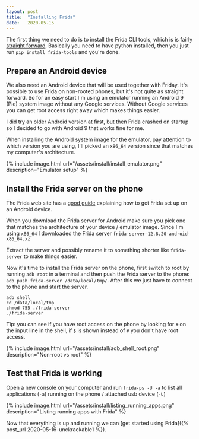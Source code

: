```yaml
---
layout: post
title:  "Installing Frida"
date:   2020-05-15
---
```


The first thing we need to do is to install the Frida CLI tools, which is is fairly [straight forward](https://frida.re/docs/installation/). Basically you need to have python installed, then you just run `pip install frida-tools` and you're done.

## Prepare an Android device

We also need an Android device that will be used together with Friday. It's possible to use Frida on non-rooted phones, but it's not quite as straight forward. So for an easy start I'm using an emulator running an Android 9 (Pie) system image without any Google services. Without Google services you can get root access right away which makes things easier.

I did try an older Android version at first, but then Frida crashed on startup so I decided to go with Android 9 that works fine for me.

When installing the Android system image for the emulator, pay attention to which version you are using, I'll picked an `x86_64` version since that matches my computer's architecture.

{% include image.html url="/assets/install/install_emulator.png" description="Emulator setup" %}

## Install the Frida server on the phone

The Frida web site has a [good guide](https://frida.re/docs/android/) explaining how to get Frida set up on an Android device.

When you download the Frida server for Android make sure you pick one that matches the architecture of your device / emulator image. Since I'm using `x86_64` I downloaded the Frida server `frida-server-12.8.20-android-x86_64.xz`

Extract the server and possibly rename it to something shorter like `frida-server` to make things easier.

Now it's time to install the Frida server on the phone, first switch to root by running `adb root` in a terminal and then push the Frida server to the phone: `adb push frida-server /data/local/tmp/`.  After this we just have to connect to the phone and start the server.

```
adb shell
cd /data/local/tmp
chmod 755 ./frida-server
./frida-server
```

Tip: you can see if you have root access on the phone by looking for `#` on the input line in the shell, if `$` is shown instead of `#` you don't have root access.

{% include image.html url="/assets/install/adb_shell_root.png" description="Non-root vs root" %}

## Test that Frida is working

Open a new console on your computer and run `frida-ps -U -a` to list all applications (`-a`) running on the phone / attached usb device (`-U`)

{% include image.html url="/assets/install/listing_running_apps.png" description="Listing running apps with Frida" %}

Now that everything is up and running we can [get started using Frida]({% post_url 2020-05-16-unckrackable1 %}).
